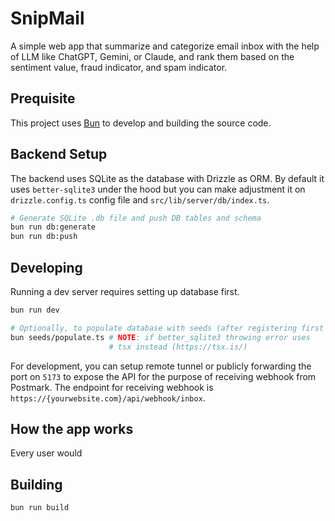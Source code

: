# SnipMail

A simple web app that summarize and categorize email inbox with the help of LLM like ChatGPT, Gemini, or Claude, and rank them based on the sentiment value, fraud indicator, and spam indicator.

## Prequisite

This project uses [Bun](https://bun.sh/) to develop and building the source code. 

## Backend Setup

The backend uses SQLite as the database with Drizzle as ORM. By default it uses `better-sqlite3` under the hood but you can make adjustment it on `drizzle.config.ts` config file and `src/lib/server/db/index.ts`.

```bash
# Generate SQLite .db file and push DB tables and schema
bun run db:generate
bun run db:push
```

## Developing

Running a dev server requires setting up database first.

```bash
bun run dev

# Optionally, to populate database with seeds (after registering first user)
bun seeds/populate.ts # NOTE: if better_sqlite3 throwing error uses
                      # tsx instead (https://tsx.is/)
```

For development, you can setup remote tunnel or publicly forwarding the port on `5173` to expose the API for the purpose of receiving webhook from Postmark. The endpoint for receiving webhook is `https://{yourwebsite.com}/api/webhook/inbox`.

## How the app works

Every user would

## Building

```bash
bun run build
```

